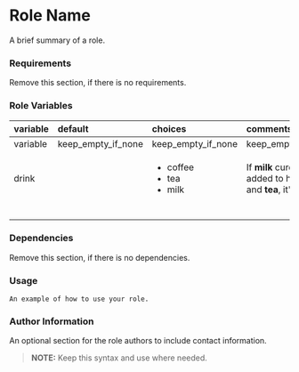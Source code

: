 # Role Name

A brief summary of a role.

### Requirements

Remove this section, if there is no requirements. 

### Role Variables
| variable       | default           |choices           | comments  |
|:-------------|:-------------|:----------|:----------|
| variable |  keep_empty_if_none | keep_empty_if_none |keep_empty_if_none|
| drink| |<ul><li>coffee</li><li>tea</li><li>milk</li></ul> |If **milk** curdles when added to hot **coffee** and **tea**, it's bad.|
| | | | | 
| | | | |
| | | | |
| | | | |

### Dependencies

Remove this section, if there is no dependencies.

### Usage

```
An example of how to use your role.
```

### Author Information

An optional section for the role authors to include contact information.

> **NOTE:** Keep this syntax and use where needed.
